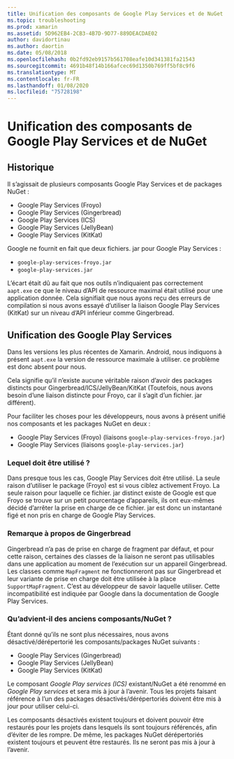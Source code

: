 ```yaml
---
title: Unification des composants de Google Play Services et de NuGet
ms.topic: troubleshooting
ms.prod: xamarin
ms.assetid: 5D962EB4-2CB3-4B7D-9D77-889DEACDAE02
author: davidortinau
ms.author: daortin
ms.date: 05/08/2018
ms.openlocfilehash: 0b2fd92eb9157b561708eafe10d341381fa21543
ms.sourcegitcommit: 4691b48f14b166afcec69d1350b769ff5bf8c9f6
ms.translationtype: MT
ms.contentlocale: fr-FR
ms.lasthandoff: 01/08/2020
ms.locfileid: "75728198"
---
```

# <a name="unifying-google-play-services-components-and-nuget"></a>Unification des composants de Google Play Services et de NuGet

## <a name="history"></a>Historique

Il s’agissait de plusieurs composants Google Play Services et de packages NuGet :

- Google Play Services (Froyo)
- Google Play Services (Gingerbread)
- Google Play Services (ICS)
- Google Play Services (JellyBean)
- Google Play Services (KitKat)

Google ne fournit en fait que deux fichiers. jar pour Google Play Services :

- `google-play-services-froyo.jar`
- `google-play-services.jar`

L’écart était dû au fait que nos outils n’indiquaient pas correctement `aapt.exe` ce que le niveau d’API de ressource maximal était utilisé pour une application donnée. Cela signifiait que nous ayons reçu des erreurs de compilation si nous avons essayé d’utiliser la liaison Google Play Services (KitKat) sur un niveau d’API inférieur comme Gingerbread.

## <a name="unifying-google-play-services"></a>Unification des Google Play Services

Dans les versions les plus récentes de Xamarin. Android, nous indiquons à présent `aapt.exe` la version de ressource maximale à utiliser. ce problème est donc absent pour nous.

Cela signifie qu’il n’existe aucune véritable raison d’avoir des packages distincts pour Gingerbread/ICS/JellyBean/KitKat (Toutefois, nous avons besoin d’une liaison distincte pour Froyo, car il s’agit d’un fichier. jar différent).

Pour faciliter les choses pour les développeurs, nous avons à présent unifié nos composants et les packages NuGet en deux :

- Google Play Services (Froyo) (liaisons `google-play-services-froyo.jar`)
- Google Play Services (liaisons `google-play-services.jar`)

### <a name="which-one-should-be-used"></a>Lequel doit être utilisé ?

Dans presque tous les cas, Google Play Services doit être utilisé. La seule raison d’utiliser le package (Froyo) est si vous ciblez activement Froyo. La seule raison pour laquelle ce fichier. jar distinct existe de Google est que Froyo se trouve sur un petit pourcentage d’appareils, ils ont eux-mêmes décidé d’arrêter la prise en charge de ce fichier. jar est donc un instantané figé et non pris en charge de Google Play Services.

### <a name="note-about-gingerbread"></a>Remarque à propos de Gingerbread

Gingerbread n’a pas de prise en charge de fragment par défaut, et pour cette raison, certaines des classes de la liaison ne seront pas utilisables dans une application au moment de l’exécution sur un appareil Gingerbread. Les classes comme `MapFragment` ne fonctionneront pas sur Gingerbread et leur variante de prise en charge doit être utilisée à la place `SupportMapFragment`. C’est au développeur de savoir laquelle utiliser. Cette incompatibilité est indiquée par Google dans la documentation de Google Play Services.

### <a name="what-happens-to-the-old-componentsnugets"></a>Qu’advient-il des anciens composants/NuGet ?

Étant donné qu’ils ne sont plus nécessaires, nous avons désactivé/dérépertorié les composants/packages NuGet suivants :

- Google Play Services (Gingerbread)
- Google Play Services (JellyBean)
- Google Play Services (KitKat)

Le composant _Google Play services (ICS)_ existant/NuGet a été renommé en _Google Play services_ et sera mis à jour à l’avenir. Tous les projets faisant référence à l’un des packages désactivés/dérépertoriés doivent être mis à jour pour utiliser celui-ci.

Les composants désactivés existent toujours et doivent pouvoir être restaurés pour les projets dans lesquels ils sont toujours référencés, afin d’éviter de les rompre. De même, les packages NuGet dérépertoriés existent toujours et peuvent être restaurés. Ils ne seront pas mis à jour à l’avenir.
